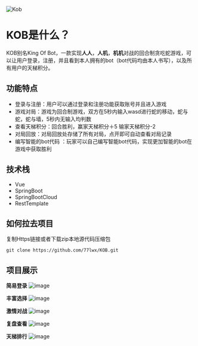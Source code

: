 
![Kob](https://cdn.acwing.com/media/file_system/file/application/icon/1_d7f3b93efd-kob_D25f2sT.png)

# KOB是什么？

KOB别名King Of Bot，一款实现**人人**，**人机**，**机机**对战的回合制贪吃蛇游戏，可以让用户登录，注册，并且看到本人拥有的bot（bot代码均由本人书写），以及所有用户的天梯积分。


## 功能特点
*  登录与注册：用户可以通过登录和注册功能获取账号并且进入游戏
*  游戏对局：游戏为回合制游戏，双方在5秒内输入wasd进行蛇的移动，蛇与蛇，蛇与墙，5秒内无输入均判数
*  查看天梯积分：回合胜利，赢家天梯积分＋5   输家天梯积分-2
*  对局回放：对局回放处存储了所有对局，点开即可自动查看对局记录
*  编写智能的bot代码 ：玩家可以自己编写智能bot代码，实现更加智能的bot在游戏中获取胜利
## 技术栈
*  Vue
* SpringBoot
* SpringBootCloud
*  RestTemplate
## 如何拉去项目

复制Https链接或者下载zip本地源代码压缩包
```
git clone https://github.com/77lwx/KOB.git
```


## 项目展示
**简易登录**
![image](https://github.com/user-attachments/assets/0256b062-f01b-459d-a116-7295e2d9548d)

**丰富选择**
![image](https://github.com/user-attachments/assets/9bdc4552-165b-4060-8401-80f75af6ebb1)

**激情对战**
![image](https://github.com/user-attachments/assets/05548019-c698-4695-9362-e4587577cd23)

**复盘查看**
![image](https://github.com/user-attachments/assets/83a440a7-136e-4817-98f9-5e3fc0c07d65)

**天梯排行**
![image](https://github.com/user-attachments/assets/71eecad1-9c4f-43c8-bbcf-5f2edb1f4814)
